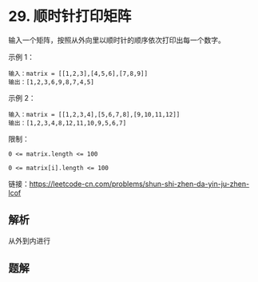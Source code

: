 # 29. 顺时针打印矩阵

输入一个矩阵，按照从外向里以顺时针的顺序依次打印出每一个数字。

 

示例 1：

```
输入：matrix = [[1,2,3],[4,5,6],[7,8,9]]
输出：[1,2,3,6,9,8,7,4,5]
```

示例 2：

```
输入：matrix = [[1,2,3,4],[5,6,7,8],[9,10,11,12]]
输出：[1,2,3,4,8,12,11,10,9,5,6,7]
```

限制：

`0 <= matrix.length <= 100`

`0 <= matrix[i].length <= 100`



链接：https://leetcode-cn.com/problems/shun-shi-zhen-da-yin-ju-zhen-lcof



## 解析

从外到内进行



## 题解

```c++

```



